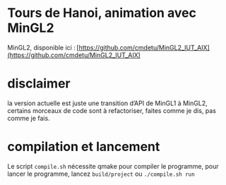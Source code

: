 # Tours de Hanoi, animation avec MinGL2
MinGL2, disponible ici : [https://github.com/cmdetu/MinGL2_IUT_AIX](https://github.com/cmdetu/MinGL2_IUT_AIX)

# disclaimer 
la version actuelle est juste une transition d’API de MinGL1 à MinGL2, certains morceaux de code sont à refactoriser, faites comme je dis, pas comme je fais.

# compilation et lancement
Le script `compile.sh` nécessite qmake pour compiler le programme, pour lancer le programme, lancez `build/project` ou `./compile.sh run`